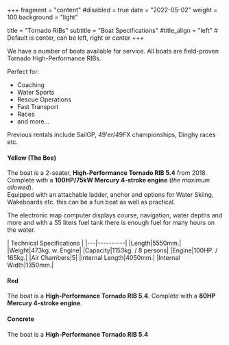 +++
fragment = "content"
#disabled = true
date = "2022-05-02"
weight = 100
background = "light"

title = "Tornado RIBs"
subtitle = "Boat Specifications"
#title_align = "left" # Default is center, can be left, right or center
+++

We have a number of boats available for service. All boats are field-proven Tornado High-Performance RIBs.

Perfect for:
* Coaching
* Water Sports
* Rescue Operations
* Fast Transport
* Races
* and more...

Previous rentals include SailGP, 49'er/49FX championships, Dinghy races etc.

#### Yellow (The Bee)
The boat is a 2-seater, **High-Performance Tornado RIB 5.4** from 2018. Complete with a **100HP/75kW Mercury 4-stroke engine** (*the maximum allowed*).<BR>
Equipped with an attachable ladder, anchor and options for Water Skiing, Wakeboards etc. this can be a fun boat as well as practical.

The electronic map computer displays course, navigation, water depths and more and with a 55 liters fuel tank there is enough fuel for many hours on the water. <BR>

| Technical Specifications |
|---|----------|
|Length|5550mm.|
|Weight|473kg. w. Engine|
|Capacity|1153kg. / 8 persons|
|Engine|100HP. / 165kg.|
|Air Chambers|5|
|Internal Length|4050mm.|
|Internal Width|1350mm.|
<br>

#### Red
The boat is a **High-Performance Tornado RIB 5.4**. Complete with a **80HP Mercury 4-stroke engine**.<BR>


#### Concrete
The boat is a **High-Performance Tornado RIB 5.4**